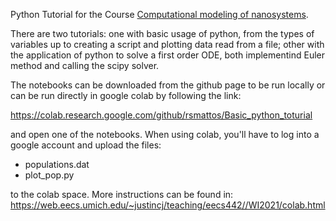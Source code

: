 Python Tutorial for the Course [Computational modeling of nanosystems](https://barbatti.org/molecular-modeling/).

There are two tutorials: one with basic usage of python, from the types of variables up to creating
a script and plotting data read from a file; other with the application of python to solve a first
order ODE, both implementind Euler method and calling the scipy solver.

The notebooks can be downloaded from the github page to be run locally or can be run directly in 
google colab by following the link:

https://colab.research.google.com/github/rsmattos/Basic_python_toturial

and open one of the notebooks. When using colab, you'll have to log into a google account and 
upload the files:
- populations.dat
- plot_pop.py

to the colab space. More instructions can be found in: https://web.eecs.umich.edu/~justincj/teaching/eecs442//WI2021/colab.html